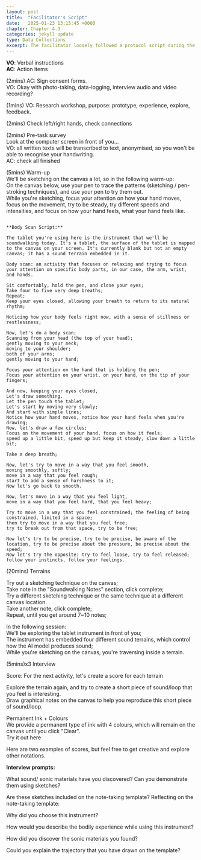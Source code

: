 ```yaml
---
layout: post
title:  "Facilitator's Script"
date:   2025-01-23 13:15:45 +0000
chapter: Chapter 4.3 
categories: jekyll update
type: Data Collections
excerpt: The facilitator loosely followed a protocol script during the introduction, pre-task, and warm-up session.  
---
```


**VO**: Verbal instructions  
**AC**: Action items

(2mins) AC: Sign consent forms.  
VO: Okay with photo-taking, data-logging, interview audio and video recording?  

(1mins) VO: Research workshop, purpose: prototype, experience, explore, feedback.  

(2mins) Check left/right hands, check connections

(2mins) Pre-task survey  
Look at the computer screen in front of you...  
VO: all written texts will be transcribed to text, anonymised, so you won't be able to recognise your handwriting.   
AC: check all finished  

(5mins) Warm-up  
We'll be sketching on the canvas a lot, so in the following warm-up:   
On the canvas below, use your pen to trace the patterns (sketching / pen-stroking techniques), and use your pen to try them out.  
While you're sketching, focus your attention on how your hand moves, focus on the movement, try to be steady, try different speeds and intensities, and focus on how your hand feels, what your hand feels like.   


```

**Body Scan Script:**  

The tablet you're using here is the instrument that we'll be soundwalking today. It's a tablet, the surface of the tablet is mapped to the canvas on your screen. It's currently blank but not an empty canvas; it has a sound terrain embedded in it. 

Body scan: an activity that focuses on relaxing and trying to focus your attention on specific body parts, in our case, the arm, wrist, and hands.

Sit comfortably, hold the pen, and close your eyes;
Take four to five very deep breaths;
Repeat;
Keep your eyes closed, allowing your breath to return to its natural rhythm;

Noticing how your body feels right now, with a sense of stillness or restlessness;

Now, let's do a body scan;
Scanning from your head (the top of your head);
gently moving to your neck;
moving to your shoulder;
both of your arms;
gently moving to your hand;

Focus your attention on the hand that is holding the pen;
Focus your attention on your wrist, on your hand, on the tip of your fingers;

And now, keeping your eyes closed,
Let's draw something.
Let the pen touch the tablet;
Let's start by moving very slowly;
And start with simple lines;
Notice how your hand moves, notice how your hand feels when you're drawing;
Now, let's draw a few circles;
Focus on the movement of your hand, focus on how it feels;
speed up a little bit, speed up but keep it steady, slow down a little bit;

Take a deep breath;

Now, let's try to move in a way that you feel smooth,   
moving smoothly, softly;  
move in a way that you feel rough;  
start to add a sense of harshness to it;  
Now let's go back to smooth.  

Now, let's move in a way that you feel light,
move in a way that you feel hard, that you feel heavy;

Try to move in a way that you feel constrained; the feeling of being constrained, limited in a space;
then try to move in a way that you feel free;
try to break out from that space, try to be free;

Now let's try to be precise, try to be precise, be aware of the location, try to be precise about the pressure, be precise about the speed;
Now let's try the opposite: try to feel loose, try to feel released; follow your instincts, follow your feelings. 

```

(20mins) Terrains

Try out a sketching technique on the canvas;  
Take note in the "Soundwalking Notes" section, click complete;  
Try a different sketching technique or the same technique at a different canvas location.   
Take another note, click complete;   
Repeat, until you get around 7~10 notes;  


In the following session:  
We'll be exploring the tablet instrument in front of you;  
The instrument has embedded four different sound terrains, which control how the AI model produces sound;  
While you're sketching on the canvas, you're traversing inside a terrain.  


(5mins)x3 Interview


Score:
For the next activity, let's create a score for each terrain

Explore the terrain again, and try to create a short piece of sound/loop that you feel is interesting.  
Draw graphical notes on the canvas to help you reproduce this short piece of sound/loop.  

Permanent Ink + Colours  
We provide a permanent type of ink with 4 colours, which will remain on the canvas until you click "Clear".  
Try it out here  


Here are two examples of scores, but feel free to get creative and explore other notations.


**Interview prompts:**  

What sound/ sonic materials have you discovered? Can you demonstrate them using sketches?   

Are these sketches included on the note-taking template? Reflecting on the note-taking template:   

Why did you choose this instrument?  

How would you describe the bodily experience while using this instrument?   

How did you discover the sonic materials you found?   

Could you explain the trajectory that you have drawn on the template? 

